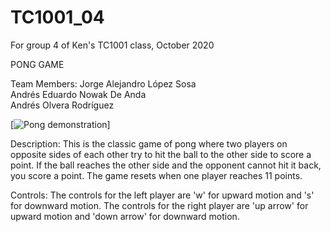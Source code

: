 # TC1001_04
For group 4 of Ken's TC1001 class, October 2020

PONG GAME

Team Members:
    Jorge Alejandro López Sosa\
    Andrés Eduardo Nowak De Anda\
    Andrés Olvera Rodríguez

[![Pong demonstration](https://youtu.be/maDIb-jdNWM)]

Description:
    This is the classic game of pong where two players on opposite sides of each other try to hit the ball to the other side to score a point. If the ball reaches the other side and the opponent cannot hit it back, you score a point. The game resets when one player reaches 11 points.

Controls:
    The controls for the left player are 'w' for upward motion and 's' for downward motion.
    The controls for the right player are 'up arrow' for upward motion and 'down arrow' for downward motion.